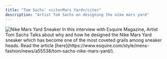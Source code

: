 ```yaml
---
title: "Tom Sachs' <cite>Mars Yard</cite>"
description: "Artist Tom Sachs on designing the nike mars yard"
---
```


<img src="/Blog-Project/img/Sachs.jpg" alt="Nike Mars Yard Sneaker">
In this interview with Esquire Magazine, Artist Tom Sachs Talks about why and how he designed the Nike Mars Yard sneaker which has become one of the most coveted grails among sneaker heads. Read the article [here](https://www.esquire.com/style/mens-fashion/news/a55538/tom-sachs-nike-mars-yard/).
